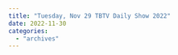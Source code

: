 ```yaml
---
title: "Tuesday, Nov 29 TBTV Daily Show 2022"
date: 2022-11-30
categories: 
  - "archives"
---
```



